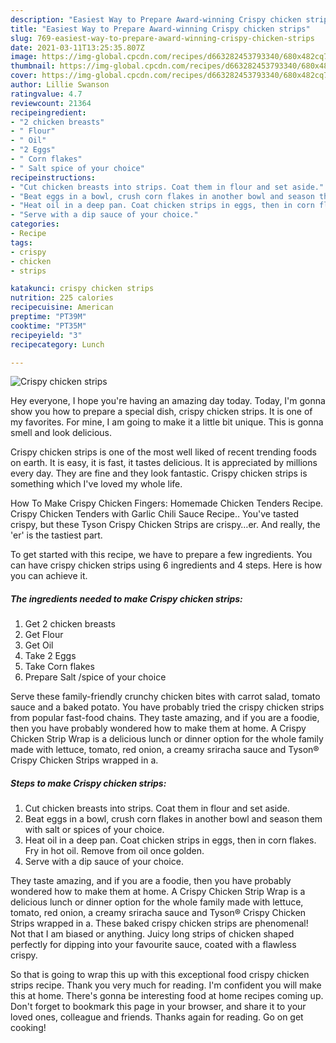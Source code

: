 ```yaml
---
description: "Easiest Way to Prepare Award-winning Crispy chicken strips"
title: "Easiest Way to Prepare Award-winning Crispy chicken strips"
slug: 769-easiest-way-to-prepare-award-winning-crispy-chicken-strips
date: 2021-03-11T13:25:35.807Z
image: https://img-global.cpcdn.com/recipes/d663282453793340/680x482cq70/crispy-chicken-strips-recipe-main-photo.jpg
thumbnail: https://img-global.cpcdn.com/recipes/d663282453793340/680x482cq70/crispy-chicken-strips-recipe-main-photo.jpg
cover: https://img-global.cpcdn.com/recipes/d663282453793340/680x482cq70/crispy-chicken-strips-recipe-main-photo.jpg
author: Lillie Swanson
ratingvalue: 4.7
reviewcount: 21364
recipeingredient:
- "2 chicken breasts"
- " Flour"
- " Oil"
- "2 Eggs"
- " Corn flakes"
- " Salt spice of your choice"
recipeinstructions:
- "Cut chicken breasts into strips. Coat them in flour and set aside."
- "Beat eggs in a bowl, crush corn flakes in another bowl and season them with salt or spices of your choice."
- "Heat oil in a deep pan. Coat chicken strips in eggs, then in corn flakes. Fry in hot oil. Remove from oil once golden."
- "Serve with a dip sauce of your choice."
categories:
- Recipe
tags:
- crispy
- chicken
- strips

katakunci: crispy chicken strips 
nutrition: 225 calories
recipecuisine: American
preptime: "PT39M"
cooktime: "PT35M"
recipeyield: "3"
recipecategory: Lunch

---
```



![Crispy chicken strips](https://img-global.cpcdn.com/recipes/d663282453793340/680x482cq70/crispy-chicken-strips-recipe-main-photo.jpg)

Hey everyone, I hope you're having an amazing day today. Today, I'm gonna show you how to prepare a special dish, crispy chicken strips. It is one of my favorites. For mine, I am going to make it a little bit unique. This is gonna smell and look delicious.

Crispy chicken strips is one of the most well liked of recent trending foods on earth. It is easy, it is fast, it tastes delicious. It is appreciated by millions every day. They are fine and they look fantastic. Crispy chicken strips is something which I've loved my whole life.

How To Make Crispy Chicken Fingers: Homemade Chicken Tenders Recipe. Crispy Chicken Tenders with Garlic Chili Sauce Recipe.. You&#39;ve tasted crispy, but these Tyson Crispy Chicken Strips are crispy…er. And really, the &#39;er&#39; is the tastiest part.


To get started with this recipe, we have to prepare a few ingredients. You can have crispy chicken strips using 6 ingredients and 4 steps. Here is how you can achieve it.

<!--inarticleads1-->

##### The ingredients needed to make Crispy chicken strips:

1. Get 2 chicken breasts
1. Get  Flour
1. Get  Oil
1. Take 2 Eggs
1. Take  Corn flakes
1. Prepare  Salt /spice of your choice


Serve these family-friendly crunchy chicken bites with carrot salad, tomato sauce and a baked potato. You have probably tried the crispy chicken strips from popular fast-food chains. They taste amazing, and if you are a foodie, then you have probably wondered how to make them at home. A Crispy Chicken Strip Wrap is a delicious lunch or dinner option for the whole family made with lettuce, tomato, red onion, a creamy sriracha sauce and Tyson® Crispy Chicken Strips wrapped in a. 

<!--inarticleads2-->

##### Steps to make Crispy chicken strips:

1. Cut chicken breasts into strips. Coat them in flour and set aside.
1. Beat eggs in a bowl, crush corn flakes in another bowl and season them with salt or spices of your choice.
1. Heat oil in a deep pan. Coat chicken strips in eggs, then in corn flakes. Fry in hot oil. Remove from oil once golden.
1. Serve with a dip sauce of your choice.


They taste amazing, and if you are a foodie, then you have probably wondered how to make them at home. A Crispy Chicken Strip Wrap is a delicious lunch or dinner option for the whole family made with lettuce, tomato, red onion, a creamy sriracha sauce and Tyson® Crispy Chicken Strips wrapped in a. These baked crispy chicken strips are phenomenal! Not that I am biased or anything. Juicy long strips of chicken shaped perfectly for dipping into your favourite sauce, coated with a flawless crispy. 

So that is going to wrap this up with this exceptional food crispy chicken strips recipe. Thank you very much for reading. I'm confident you will make this at home. There's gonna be interesting food at home recipes coming up. Don't forget to bookmark this page in your browser, and share it to your loved ones, colleague and friends. Thanks again for reading. Go on get cooking!
